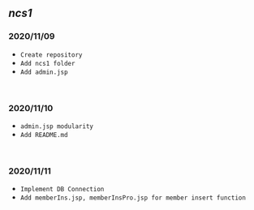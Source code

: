 ## *ncs1* <br>

### 2020/11/09

- `Create repository`
- `Add ncs1 folder`
- `Add admin.jsp`
<br>

### 2020/11/10

- `admin.jsp modularity`
- `Add README.md`
<br>

### 2020/11/11

- `Implement DB Connection`
- `Add memberIns.jsp, memberInsPro.jsp for member insert function`
<br>
